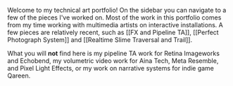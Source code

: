 Welcome to my technical art portfolio! On the sidebar you can navigate to a few of the pieces I've worked on. Most of the work in this portfolio comes from my time working with multimedia artists on interactive installations. A few pieces are relatively recent, such as [[FX and Pipeline TA]], [[Perfect Photograph System]] and [[Realtime Slime Traversal and Trail]].

What you will **not** find here is my pipeline TA work for Retina Imageworks and Echobend, my volumetric video work for Aina Tech, Meta Resemble, and Pixel Light Effects, or my work on narrative systems for indie game Qareen.